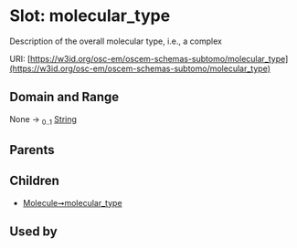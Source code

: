 
# Slot: molecular_type

Description of the overall molecular type, i.e., a complex

URI: [https://w3id.org/osc-em/oscem-schemas-subtomo/molecular_type](https://w3id.org/osc-em/oscem-schemas-subtomo/molecular_type)


## Domain and Range

None &#8594;  <sub>0..1</sub> [String](types/String.md)

## Parents


## Children

 *  [Molecule➞molecular_type](Molecule_molecular_type.md)

## Used by

